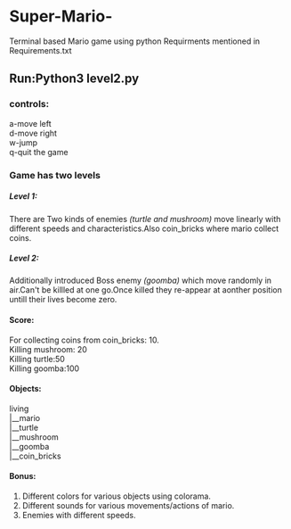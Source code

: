 # Super-Mario-
Terminal based Mario game using python
Requirments mentioned in Requirements.txt
## Run:Python3 level2.py

### controls:
a-move left
<br>d-move right
<br>w-jump
<br>q-quit the game

### Game has two levels
##### Level 1: 
There are Two kinds of enemies *(turtle and mushroom)* move linearly with different speeds and characteristics.Also coin_bricks where mario collect coins.
##### Level 2: 
Additionally introduced Boss enemy *(goomba)* which move randomly in air.Can't be killled at one go.Once killed they re-appear at aonther position untill their lives become zero.

#### Score:
For collecting coins from coin_bricks: 10.
<br>Killing mushroom: 20
<br>Killing turtle:50
<br>Killing goomba:100

#### Objects:
living
<br>|__mario
<br>|__turtle
<br>|__mushroom
<br>|__goomba
<br>|__coin_bricks

#### Bonus:
1. Different colors for various objects using colorama.
2. Different sounds for various movements/actions of mario.
3. Enemies with different speeds.
